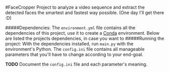 #FaceCropper
Project to analyze a video sequence and extract the detected faces the smartest and fastest way possible. 
(One day I'll get there :D)

#####Dependencies:
The `environment.yml` file contains all the dependencies of this project, use it to create a [Conda](https://docs.conda.io/projects/conda/en/latest/user-guide/tasks/manage-environments.html#creating-an-environment-from-an-environment-yml-file) environment.
Below are listed the projects dependencies, in case you want to
#####Running the project:
With the dependencies installed, run `main.py` with the environment's Python.
The `config.ini` file contains all manageable parameters that you'll have to change according to your end-goal.

**TODO** Document the `config.ini` file and each parameter's meaning.
